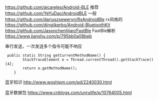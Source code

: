 
https://github.com/aicareles/Android-BLE 推荐
https://github.com/YeYuDao/AndroidBLE  一般
https://github.com/dariuszseweryn/RxAndroidBle   rx风格的
https://github.com/dingjikerbo/Android-BluetoothKit
https://github.com/Jasonchenlijian/FastBle
FastBle解析
https://www.jianshu.com/p/795bb0a08beb

串行发送，一次发送多个指令可能不响应
```
 public static String getCurrentMethodName() {
        StackTraceElement e = Thread.currentThread().getStackTrace()[4];
        return e.getMethodName();
    }
```

蓝牙知识
http://www.woshipm.com/pd/2240030.html

蓝牙数据包
https://www.cnblogs.com/unrulife/p/10764005.html


